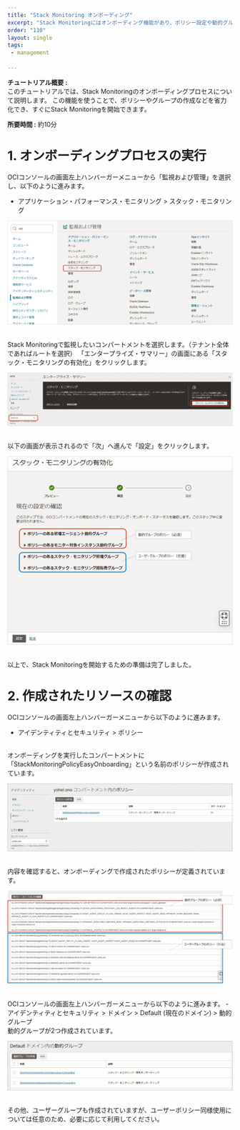 ```yaml
---
title: "Stack Monitoring オンボーディング"
excerpt: "Stack Monitoringにはオンボーディング機能があり、ポリシー設定や動的グループの作成など手間のかかる初期設定を自動化して、すぐにサーバー監視を監視することができます。"
order: "110"
layout: single
tags:
 - management

---
```



**チュートリアル概要 :**  
このチュートリアルでは、Stack Monitoringのオンボーディングプロセスについて説明します。
この機能を使うことで、ポリシーやグループの作成などを省力化でき、すぐにStack Monitoringを開始できます。

**所要時間 :** 約10分
<br>
# 1. オンボーディングプロセスの実行

OCIコンソールの画面左上ハンバーガーメニューから「監視および管理」を選択し、以下のように進みます。  
- アプリケーション・パフォーマンス・モニタリング > スタック・モニタリング  

![画面ショット](image01.png)

<br>
Stack Monitoringで監視したいコンパートメントを選択します。（テナント全体であればルートを選択）
「エンタープライズ・サマリー」の画面にある「スタック・モニタリングの有効化」をクリックします。

![画面ショット](image02.png)

<br>
以下の画面が表示されるので「次」へ進んで「設定」をクリックします。

![画面ショット](image03.png)

<br>
以上で、Stack Monitoringを開始するための準備は完了しました。

# 2. 作成されたリソースの確認

OCIコンソールの画面左上ハンバーガーメニューから以下のように進みます。  
- アイデンティティとセキュリティ > ポリシー  

<br>
オンボーディングを実行したコンパートメントに「StackMonitoringPolicyEasyOnboarding」という名前のポリシーが作成されています。

![画面ショット](image04.png)

<br>
内容を確認すると、オンボーディングで作成されたポリシーが定義されています。

![画面ショット](image05.png)

<br>
OCIコンソールの画面左上ハンバーガーメニューから以下のように進みます。  
- アイデンティティとセキュリティ > ドメイン > Default (現在のドメイン) > 動的グループ  

<br>
動的グループが2つ作成されています。

![画面ショット](image06.png)

<br>
その他、ユーザーグループも作成されていますが、ユーザーポリシー同様使用については任意のため、必要に応じて利用してください。

